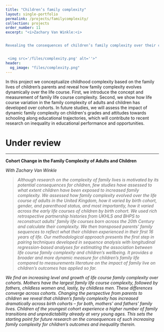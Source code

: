 ```yaml
---
title: "Children’s family complexity"
layout: single-portfolio
permalink: /projects/familycomplexity/
collection: projects
order_number: 11
excerpt: "<i>Zachary Van Winkle:<i> 


Revealing the consequences of children’s family complexity over their childhood


 <img src='/files/complexity.png' alt=''>"
header: 
  og_image: "files/complexity.png"
---
```


In this project we conceptualize childhood complexity based on the family lives of children’s parents and reveal how family complexity evolves dynamically over the life course. First, we introduce the concept and measurement of family life course complexity. Second, we show how life course variation in the family complexity of adults and children has developed over cohorts. In future studies, we will assess the impact of dynamic family complexity on children's grades and attitudes towards schooling along educational trajectories, which will contribute to recent research on inequality in educational performance and opportunities.



Under review
======
------
**Cohort Change in the Family Complexity of Adults and Children**

<i>With Zachary Van Winkle<i>
> Although research on the complexity of family lives is motivated by its potential consequences for children, few studies have assessed to what extent children have been exposed to increased family complexity. We assessed how family complexity evolved over the life course of adults in the United Kingdom, how it varied by birth cohort, gender, and parenthood status, and most importantly, how it varied across the early life courses of children by birth cohort. We used rich retrospective partnership histories from UKHLS and BHPS to reconstruct adults’ family life courses born across the 20th Century and calculate their complexity. We then transposed parents’ family sequences to reflect what their children experienced in their first 16 years of life. Our methodological approach presents the first step in pairing techniques developed in sequence analysis with longitudinal regression-based analyses for estimating the association between life course family complexity and children’s wellbeing. It provides a broader and more dynamic measure for children’s family life compared to measurements literature on the impact of family live on children’s outcomes has applied so far. 

We find an increasing level and growth of life course family complexity over cohorts. Mothers have the largest family life course complexity, followed by fathers, childless women and, lastly, by childless men. These differences converge across cohorts. Changing the perspective from parents to children we reveal that children’s family complexity has increased dramatically across birth cohorts – for both, mothers’ and fathers’ family lives. Children of the youngest cohort experience a higher number of family transitions and unpredictability already at very young ages. This sets the starting point for future research on the consequences of such increasing family complexity for children’s outcomes and inequality therein.
 


